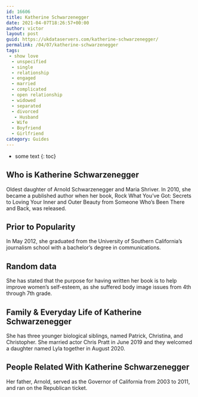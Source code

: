 ```yaml
---
id: 16606
title: Katherine Schwarzenegger
date: 2021-04-07T18:26:57+00:00
author: victor
layout: post
guid: https://ukdataservers.com/katherine-schwarzenegger/
permalink: /04/07/katherine-schwarzenegger
tags:
 - show love
  - unspecified
  - single
  - relationship
  - engaged
  - married
  - complicated
  - open relationship
  - widowed
  - separated
  - divorced
   - Husband
  - Wife
  - Boyfriend
  - Girlfriend
category: Guides
---
```


* some text
{: toc}


## Who is Katherine Schwarzenegger



Oldest daughter of Arnold Schwarzenegger and Maria Shriver. In 2010, she became a published author when her book, Rock What You&#8217;ve Got: Secrets to Loving Your Inner and Outer Beauty from Someone Who&#8217;s Been There and Back, was released.

                
                
                
## Prior to Popularity



In May 2012, she graduated from the University of Southern California&#8217;s journalism school with a bachelor&#8217;s degree in communications.

                
                
                
## Random data



She has stated that the purpose for having written her book is to help improve women&#8217;s self-esteem, as she suffered body image issues from 4th through 7th grade.

                
                
                
## Family & Everyday Life of Katherine Schwarzenegger



She has three younger biological siblings, named Patrick, Christina, and Christopher. She married actor Chris Pratt in June 2019 and they welcomed a daughter named Lyla together in August 2020. 

                
                
                
## People Related With Katherine Schwarzenegger



Her father, Arnold, served as the Governor of California from 2003 to 2011, and ran on the Republican ticket.

                
              
            
          
          
          